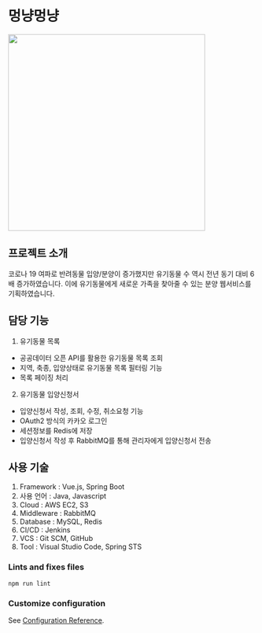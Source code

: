 # 멍냥멍냥
<img src= "https://user-images.githubusercontent.com/78783995/115801226-31b3c480-a417-11eb-8aad-fa95dd0abccd.png" width="400">


## 프로젝트 소개
코로나 19 여파로 반려동물 입양/분양이 증가했지만 유기동물 수 역시 전년 동기 대비 6배 증가하였습니다. 
이에 유기동물에게 새로운 가족을 찾아줄 수 있는 분양 웹서비스를 기획하였습니다. 

## 담당 기능
1. 유기동물 목록
  * 공공데이터 오픈 API를 활용한 유기동물 목록 조회
  * 지역, 축종, 입양상태로 유기동물 목록 필터링 기능
  * 목록 페이징 처리

2. 유기동물 입양신청서
  * 입양신청서 작성, 조회, 수정, 취소요청 기능
  * OAuth2 방식의 카카오 로그인
  * 세션정보를 Redis에 저장
  * 입양신청서 작성 후 RabbitMQ를 통해 관리자에게 입양신청서 전송 

## 사용 기술
1. Framework : Vue.js, Spring Boot
2. 사용 언어 : Java, Javascript
3. Cloud : AWS EC2, S3
4. Middleware : RabbitMQ
5. Database : MySQL, Redis
6. CI/CD : Jenkins
7. VCS : Git SCM, GitHub
8. Tool : Visual Studio Code, Spring STS


### Lints and fixes files
```
npm run lint
```

### Customize configuration
See [Configuration Reference](https://cli.vuejs.org/config/).

